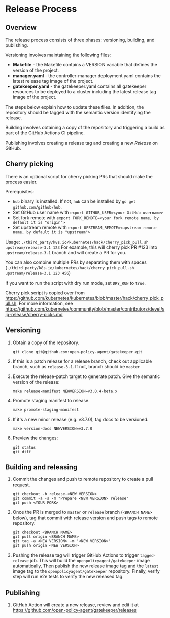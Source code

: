 # Release Process

## Overview

The release process consists of three phases: versioning, building, and publishing.

Versioning involves maintaining the following files:
- **Makefile** - the Makefile contains a VERSION variable that defines the version of the project.
- **manager.yaml** - the controller-manager deployment yaml contains the latest release tag image of the project.
- **gatekeeper.yaml** - the gatekeeper.yaml contains all gatekeeper resources to be deployed to a cluster including the latest release tag image of the project.

The steps below explain how to update these files. In addition, the repository should be tagged with the semantic version identifying the release.

Building involves obtaining a copy of the repository and triggering a build as part of the GitHub Actions CI pipeline.

Publishing involves creating a release tag and creating a new *Release* on GitHub.

## Cherry picking

There is an optional script for cherry picking PRs that should make the process easier.

Prerequisites:
- `hub` binary is installed. If not, `hub` can be installed by `go get github.com/github/hub`.
- Set GitHub user name with `export GITHUB_USER=<your GitHub username>`
- Set fork remote with `export FORK_REMOTE=<your fork remote name, by default it is "origin">`
- Set upstream remote with `export UPSTREAM_REMOTE=<upstream remote name, by default it is "upstream">`

Usage: `./third_party/k8s.io/kubernetes/hack/cherry_pick_pull.sh upstream/release-3.1 123`
For example, this will cherry pick PR #123 into `upstream/release-3.1` branch and will create a PR for you.

You can also combine multiple PRs by separating them with spaces (`./third_party/k8s.io/kubernetes/hack/cherry_pick_pull.sh upstream/release-3.1 123 456`)

If you want to run the script with dry run mode, set `DRY_RUN` to `true`.

Cherry pick script is copied over from https://github.com/kubernetes/kubernetes/blob/master/hack/cherry_pick_pull.sh. For more information, see https://github.com/kubernetes/community/blob/master/contributors/devel/sig-release/cherry-picks.md

## Versioning

1. Obtain a copy of the repository.

	```
	git clone git@github.com:open-policy-agent/gatekeeper.git
	```

1. If this is a patch release for a release branch, check out applicable branch, such as `release-3.1`. If not, branch should be `master`

1. Execute the release-patch target to generate patch. Give the semantic version of the release:

	```
	make release-manifest NEWVERSION=v3.0.4-beta.x
	```

1. Promote staging manifest to release.

	```
	make promote-staging-manifest
	```

1. If it's a new minor release (e.g. v3.7.0), tag docs to be versioned.

	```
	make version-docs NEWVERSION=v3.7.0
	```

1. Preview the changes:

	```
	git status
	git diff
	```

## Building and releasing

1. Commit the changes and push to remote repository to create a pull request.

	```
	git checkout -b release-<NEW VERSION>
	git commit -a -s -m "Prepare <NEW VERSION> release"
	git push <YOUR FORK>
	```

2. Once the PR is merged to `master` or `release` branch (`<BRANCH NAME>` below), tag that commit with release version and push tags to remote repository.

	```
	git checkout <BRANCH NAME>
	git pull origin <BRANCH NAME>
	git tag -a <NEW VERSION> -m '<NEW VERSION>'
	git push origin <NEW VERSION>
	```

1. Pushing the release tag will trigger GitHub Actions to trigger `tagged-release` job.
This will build the `openpolicyagent/gatekeeper` image automatically, Then publish the new release image tag and the `latest` image tag to the `openpolicyagent/gatekeeper` repository. Finally, verify step will run e2e tests to verify the new released tag.

## Publishing

1. GitHub Action will create a new release, review and edit it at https://github.com/open-policy-agent/gatekeeper/releases
